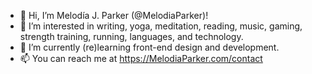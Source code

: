 - 👋 Hi, I’m Melodía J. Parker (@MelodiaParker)!
- 👀 I’m interested in writing, yoga, meditation, reading, music, gaming, strength training, running, languages, and technology.
- 🌱 I’m currently (re)learning front-end design and development.
- 📫 You can reach me at https://MelodiaParker.com/contact

<!---
MelodiaParker/MelodiaParker is a ✨ special ✨ repository because its `README.md` (this file) appears on your GitHub profile.
You can click the Preview link to take a look at your changes.
--->
